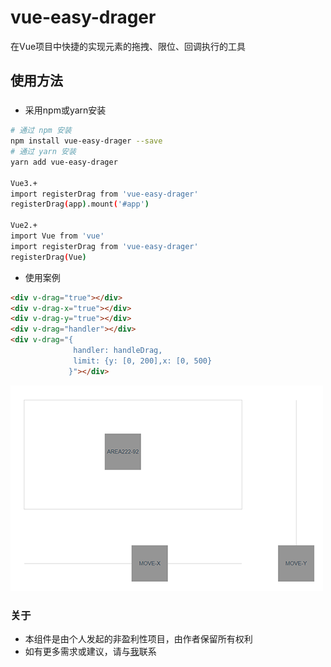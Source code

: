 # vue-easy-drager
在Vue项目中快捷的实现元素的拖拽、限位、回调执行的工具
## 使用方法
###
- 采用npm或yarn安装
```bash
# 通过 npm 安装
npm install vue-easy-drager --save
# 通过 yarn 安装
yarn add vue-easy-drager

Vue3.+
import registerDrag from 'vue-easy-drager'
registerDrag(app).mount('#app')

Vue2.+
import Vue from 'vue'
import registerDrag from 'vue-easy-drager'
registerDrag(Vue)
```
- 使用案例
```html
<div v-drag="true"></div>
<div v-drag-x="true"></div>
<div v-drag-y="true"></div>
<div v-drag="handler"></div>
<div v-drag="{
              handler: handleDrag,
              limit: {y: [0, 200],x: [0, 500}
             }"></div>
```
![Image text](./src/assets/image/demo.png)
### 关于
- 本组件是由个人发起的非盈利性项目，由作者保留所有权利
- 如有更多需求或建议，请与[我](https://github.com/inobelieve "作者")联系

